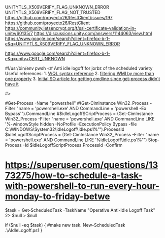 UNITYTLS_X509VERIFY_FLAG_UNKNOWN_ERROR
UNITYTLS_X509VERIFY_FLAG_NOT_TRUSTED
https://github.com/proyecto26/RestClient/issues/197
https://github.com/proyecto26/RestClient
https://community.letsencrypt.org/t/ssl-certificate-validation-in-unity/60135/7
https://discussions.unity.com/answers/1144063/view.html
https://www.google.com/search?client=firefox-b-1-e&q=UNITYTLS_X509VERIFY_FLAG_UNKNOWN_ERROR

https://www.google.com/search?client=firefox-b-1-e&q=unity+CERT_UNKNOWN


#!/usr/bin/env pwsh
<#
Anti idle logoff for jorbz of the scheduled variety
Useful references:
    1. [WQL syntax reference](https://learn.microsoft.com/en-us/windows/win32/wmisdk/wql-sql-for-wmi)
    2. [filtering WMI by more than one property](https://stackoverflow.com/questions/7512734/powershell-filtering-wmiobject-processes-by-more-than-one-name)
    3. [Initial SO article for getting cmdline since get-process didn't have it](https://stackoverflow.com/questions/17563411/how-to-get-command-line-info-for-a-process-in-powershell-or-c-sharp)


#>

#Get-Process -Name "powershell"
#(Get-CimInstance Win32_Process -Filter "name = 'powershell.exe' AND CommandLine = 'powershell  -Ex Bypass'").CommandLine
#$idleLogoffSCriptProcess = (Get-CimInstance Win32_Process -Filter "name = 'powershell.exe' AND CommandLine LIKE '%-windowStyle hidden -NoProfile -ExecutionPolicy Bypass -file C:\\WINDOWS\\System32\\idleLogoff\\idle.ps1%'").ProcessId
$idleLogoffScriptProcess = (Get-CimInstance Win32_Process -Filter "name = 'powershell.exe' AND CommandLine LIKE '%idleLogoff\\idle.ps1%'")
Stop-Process -Id $idleLogoffScriptProcess.ProcessId -Confirm

# https://superuser.com/questions/1373275/how-to-schedule-a-task-with-powershell-to-run-every-hour-monday-to-friday-betwe

$task = Get-ScheduledTask -TaskName "Operative Anti-Idle Logoff Task" 2> $null > $null

if ($null -eq $task) {
    #make new task.
    New-ScheduledTask .\AIdleLogoff.ps1
}



